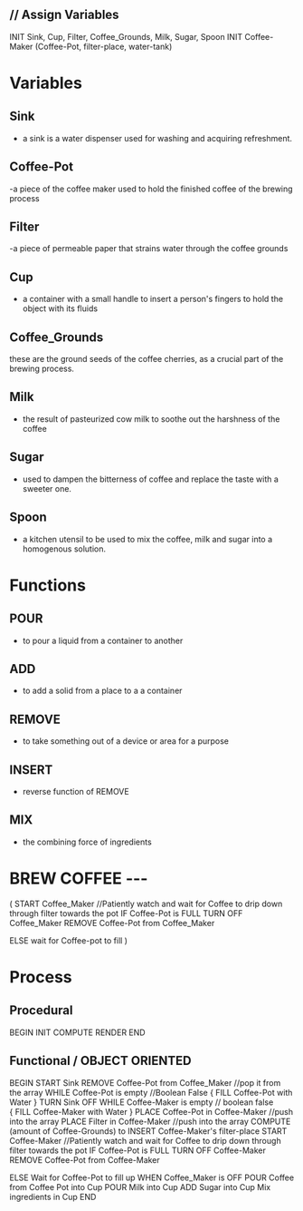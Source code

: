 ## // Assign Variables
INIT Sink, Cup, Filter, Coffee_Grounds, Milk, Sugar, Spoon
INIT Coffee-Maker (Coffee-Pot, filter-place, water-tank)
# Variables

## Sink
 - a sink is a water dispenser used for washing and acquiring refreshment.

## Coffee-Pot

-a piece of the coffee maker used to hold the finished coffee of the brewing process

## Filter
-a piece of permeable paper that strains water through the coffee grounds 
## Cup
- a container with a small handle to insert a person's fingers to hold the object with its fluids


## Coffee_Grounds
these are the ground seeds of the coffee cherries, as a crucial part of the brewing process.

## Milk
- the result of pasteurized cow milk to soothe out the harshness of the coffee
## Sugar
- used to dampen the bitterness of coffee and replace the taste with a sweeter one.
## Spoon
- a kitchen utensil to be used to mix the coffee, milk and sugar into a homogenous solution.

# Functions
## POUR
- to pour a liquid from a container to another
## ADD
- to add a solid from a place to a a container
## REMOVE
- to take something out of a device or area for a purpose
## INSERT
- reverse function of REMOVE
## MIX
- the combining force of ingredients
# BREW COFFEE ---
  (
  START Coffee_Maker
//Patiently watch and wait for Coffee to drip down through filter towards the pot
  IF Coffee-Pot is FULL
    TURN OFF Coffee_Maker
    REMOVE Coffee-Pot from Coffee_Maker
    
  ELSE
    wait for Coffee-pot to fill
    )


# Process
## Procedural 
BEGIN
INIT
COMPUTE
RENDER
END
## Functional / OBJECT ORIENTED
BEGIN
START Sink
REMOVE Coffee-Pot from Coffee_Maker //pop it from the array
  WHILE Coffee-Pot is empty  //Boolean False
  {
    FILL Coffee-Pot with Water
   }
 TURN Sink OFF
  WHILE Coffee-Maker is empty // boolean false  
 {
  FILL Coffee-Maker with Water
 }
PLACE Coffee-Pot in Coffee-Maker //push into the array
PLACE Filter in Coffee-Maker //push into the array
COMPUTE (amount of Coffee-Grounds) to INSERT Coffee-Maker's filter-place
START Coffee-Maker
//Patiently watch and wait for Coffee to drip down through filter towards the pot
  IF Coffee-Pot is FULL
    TURN OFF Coffee-Maker
    REMOVE Coffee-Pot from Coffee-Maker
    
  ELSE
    Wait for Coffee-Pot to fill up
WHEN Coffee_Maker is OFF
    POUR Coffee from Coffee Pot into Cup
    POUR Milk into Cup
    ADD Sugar into Cup
Mix ingredients in Cup
END


